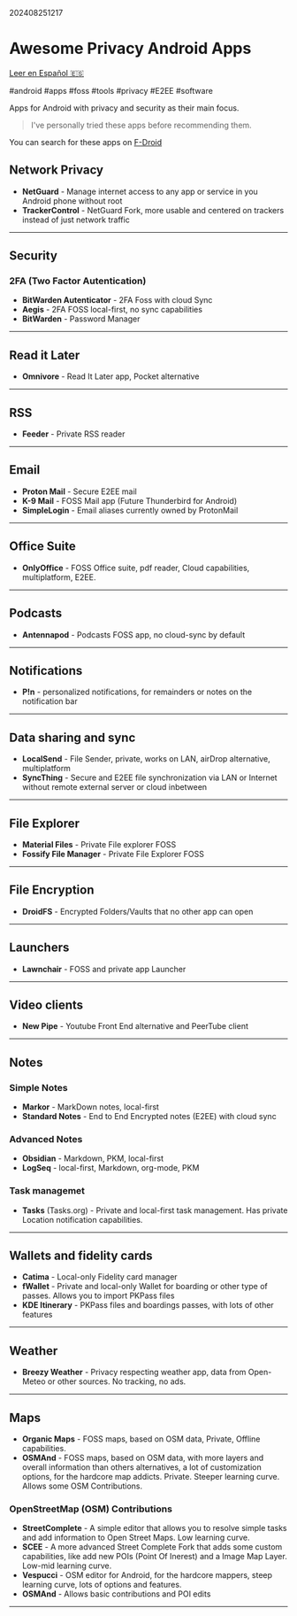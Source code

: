 202408251217
# Awesome Privacy Android Apps
[Leer en Español 🇪🇸](Apps%20Android%20respetuosas%20con%20tu%20privacidad.md)

#android #apps #foss #tools #privacy #E2EE #software

Apps for Android with privacy and security as their main focus.
> I've personally tried these apps before recommending them.

You can search for these apps on [F-Droid](https://f-droid.org/)

## Network Privacy
- **NetGuard** - Manage internet access to any app or service in you Android phone without root
- **TrackerControl** - NetGuard Fork, more usable and centered on trackers instead of just network traffic
___
## Security

### 2FA (Two Factor Autentication)
- **BitWarden Autenticator** - 2FA Foss with cloud Sync
- **Aegis** - 2FA FOSS local-first, no sync capabilities
- **BitWarden** - Password Manager
___
## Read it Later
- **Omnivore** - Read It Later app, Pocket alternative
___
## RSS
- **Feeder** - Private RSS reader
___
## Email
- **Proton Mail** -  Secure E2EE mail
- **K-9 Mail** - FOSS Mail app (Future Thunderbird for Android)
- **SimpleLogin** - Email aliases currently owned by ProtonMail
___
## Office Suite
- **OnlyOffice**  - FOSS Office suite, pdf reader, Cloud capabilities, multiplatform, E2EE.
___
## Podcasts
- **Antennapod** - Podcasts FOSS app, no cloud-sync by default
___
## Notifications
- **P!n** - personalized notifications, for remainders or notes on the notification bar 
___
## Data sharing and sync
- **LocalSend** - File Sender, private, works on LAN, airDrop alternative, multiplatform
- **SyncThing** - Secure and E2EE file synchronization via LAN or Internet without remote external server or cloud inbetween
___
## File Explorer
- **Material Files** - Private File explorer FOSS
- **Fossify File Manager** - Private File Explorer FOSS
___
## File Encryption
- **DroidFS** - Encrypted Folders/Vaults that no other app can open
___
## Launchers
- **Lawnchair** - FOSS and private app Launcher
___
## Video clients
- **New Pipe** - Youtube Front End alternative and PeerTube client
___
## Notes
### Simple Notes
- **Markor** - MarkDown notes, local-first
- **Standard Notes** - End to End Encrypted notes (E2EE) with cloud sync
### Advanced Notes
- **Obsidian** - Markdown, PKM, local-first
- **LogSeq** - local-first, Markdown, org-mode, PKM
### Task managemet
- **Tasks** (Tasks.org) - Private and local-first task management. Has private Location notification capabilities.
___
## Wallets and fidelity cards
- **Catima** - Local-only Fidelity card manager
- **fWallet** - Private and local-only Wallet for boarding or other type of passes. Allows you to import PKPass files
- **KDE Itinerary** - PKPass files and boardings passes, with lots of other features
___
## Weather
- **Breezy Weather** - Privacy respecting weather app, data from Open-Meteo or other sources. No tracking, no ads.
___
## Maps
- **Organic Maps** - FOSS maps, based on OSM data, Private, Offline capabilities.
- **OSMAnd** - FOSS maps, based on OSM data, with more layers and overall information than others alternatives, a lot of customization options, for the hardcore map addicts. Private. Steeper learning curve. Allows some OSM Contributions.
### OpenStreetMap (OSM) Contributions
- **StreetComplete** - A simple editor that allows you to resolve simple tasks and add information to Open Street Maps. Low learning curve.
- **SCEE** - A more advanced Street Complete Fork that adds some custom capabilities, like add new POIs (Point Of Inerest) and a Image Map Layer. Low-mid learning curve.
- **Vespucci** - OSM editor for Android, for the hardcore mappers, steep learning curve, lots of options and features.
- **OSMAnd** - Allows basic contributions and POI edits

___